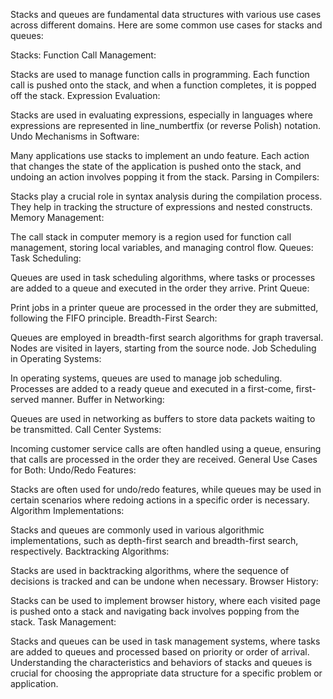 Stacks and queues are fundamental data structures with various use cases across different domains. Here are some common use cases for stacks and queues:

Stacks:
Function Call Management:

Stacks are used to manage function calls in programming. Each function call is pushed onto the stack, and when a function completes, it is popped off the stack.
Expression Evaluation:

Stacks are used in evaluating expressions, especially in languages where expressions are represented in line_numbertfix (or reverse Polish) notation.
Undo Mechanisms in Software:

Many applications use stacks to implement an undo feature. Each action that changes the state of the application is pushed onto the stack, and undoing an action involves popping it from the stack.
Parsing in Compilers:

Stacks play a crucial role in syntax analysis during the compilation process. They help in tracking the structure of expressions and nested constructs.
Memory Management:

The call stack in computer memory is a region used for function call management, storing local variables, and managing control flow.
Queues:
Task Scheduling:

Queues are used in task scheduling algorithms, where tasks or processes are added to a queue and executed in the order they arrive.
Print Queue:

Print jobs in a printer queue are processed in the order they are submitted, following the FIFO principle.
Breadth-First Search:

Queues are employed in breadth-first search algorithms for graph traversal. Nodes are visited in layers, starting from the source node.
Job Scheduling in Operating Systems:

In operating systems, queues are used to manage job scheduling. Processes are added to a ready queue and executed in a first-come, first-served manner.
Buffer in Networking:

Queues are used in networking as buffers to store data packets waiting to be transmitted.
Call Center Systems:

Incoming customer service calls are often handled using a queue, ensuring that calls are processed in the order they are received.
General Use Cases for Both:
Undo/Redo Features:

Stacks are often used for undo/redo features, while queues may be used in certain scenarios where redoing actions in a specific order is necessary.
Algorithm Implementations:

Stacks and queues are commonly used in various algorithmic implementations, such as depth-first search and breadth-first search, respectively.
Backtracking Algorithms:

Stacks are used in backtracking algorithms, where the sequence of decisions is tracked and can be undone when necessary.
Browser History:

Stacks can be used to implement browser history, where each visited page is pushed onto a stack and navigating back involves popping from the stack.
Task Management:

Stacks and queues can be used in task management systems, where tasks are added to queues and processed based on priority or order of arrival.
Understanding the characteristics and behaviors of stacks and queues is crucial for choosing the appropriate data structure for a specific problem or application.
